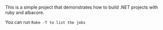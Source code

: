 This is a simple project that demonstrates how to build .NET projects with ruby and albacore.

You can run `Rake -T to list the jobs`
